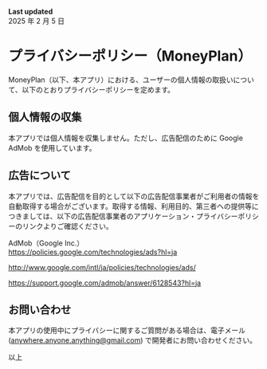 **Last updated**  
2025 年 2 月 5 日

# プライバシーポリシー（MoneyPlan）

MoneyPlan（以下、本アプリ）における、ユーザーの個人情報の取扱いについて、以下のとおりプライバシーポリシーを定めます。

## 個人情報の収集

本アプリでは個人情報を収集しません。ただし、広告配信のために Google AdMob を使用しています。

## 広告について

本アプリでは、広告配信を目的として以下の広告配信事業者がご利用者の情報を自動取得する場合がございます。取得する情報、利用目的、第三者への提供等につきましては、以下の広告配信事業者のアプリケーション・プライバシーポリシーのリンクよりご確認ください。

AdMob（Google Inc.）  
https://policies.google.com/technologies/ads?hl=ja

http://www.google.com/intl/ja/policies/technologies/ads/

https://support.google.com/admob/answer/6128543?hl=ja

## お問い合わせ

本アプリの使用中にプライバシーに関するご質問がある場合は、電子メール (anywhere.anyone.anything@gmail.com) で開発者にお問い合わせください。

以上
